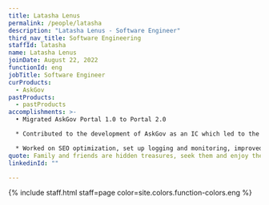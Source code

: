 ```yaml
---
title: Latasha Lenus
permalink: /people/latasha
description: "Latasha Lenus - Software Engineer"
third_nav_title: Software Engineering
staffId: latasha
name: Latasha Lenus
joinDate: August 22, 2022
functionId: eng
jobTitle: Software Engineer
curProducts:
  - AskGov
pastProducts:
  - pastProducts
accomplishments: >-
  • Migrated AskGov Portal 1.0 to Portal 2.0

  * Contributed to the development of AskGov as an IC which led to the project being deployed in time for a small use case (OGPcareers).

  * Worked on SEO optimization, set up logging and monitoring, improved scrolling and search, refined topics UIUX, and prepared Checkpoint for launch.
quote: Family and friends are hidden treasures, seek them and enjoy their riches.
linkedinId: ""

---
```


{% include staff.html staff=page color=site.colors.function-colors.eng %}
